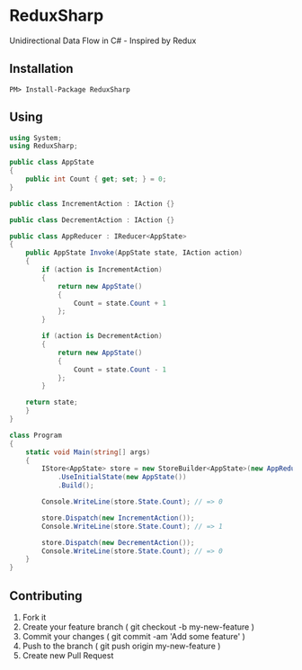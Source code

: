 # ReduxSharp

Unidirectional Data Flow in C# - Inspired by Redux


## Installation

```
PM> Install-Package ReduxSharp
```


## Using

```cs
using System;
using ReduxSharp;

public class AppState
{
	public int Count { get; set; } = 0;
}

public class IncrementAction : IAction {}

public class DecrementAction : IAction {}

public class AppReducer : IReducer<AppState>
{
	public AppState Invoke(AppState state, IAction action)	
	{
		if (action is IncrementAction)
		{
			return new AppState()
			{
				Count = state.Count + 1
			};
		}

		if (action is DecrementAction)
		{
			return new AppState()
			{
				Count = state.Count - 1
			};
		}

    return state;
	}
}

class Program
{
	static void Main(string[] args)
	{
		IStore<AppState> store = new StoreBuilder<AppState>(new AppReducer())
			.UseInitialState(new AppState())
			.Build();

		Console.WriteLine(store.State.Count); // => 0

		store.Dispatch(new IncrementAction());
		Console.WriteLine(store.State.Count); // => 1

		store.Dispatch(new DecrementAction());
		Console.WriteLine(store.State.Count); // => 0
	}
} 
```


## Contributing

1. Fork it
2. Create your feature branch ( git checkout -b my-new-feature )
3. Commit your changes ( git commit -am 'Add some feature' )
4. Push to the branch ( git push origin my-new-feature )
5. Create new Pull Request

